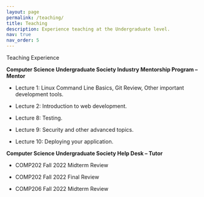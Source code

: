 ```yaml
---
layout: page
permalink: /teaching/
title: Teaching
description: Experience teaching at the Undergraduate level.
nav: true
nav_order: 5
---
```


Teaching Experience


<b>Computer Science Undergraduate Society Industry Mentorship Program – Mentor</b>

- Lecture 1: Linux Command Line Basics, Git Review, Other important development tools.

- Lecture 2: Introduction to web development.

- Lecture 8: Testing.

- Lecture 9: Security and other advanced topics.

- Lecture 10: Deploying your application.


<b>Computer Science Undergraduate Society Help Desk – Tutor</b>

- COMP202 Fall 2022 Midterm Review

- COMP202 Fall 2022 Final Review

- COMP206 Fall 2022 Midterm Review

